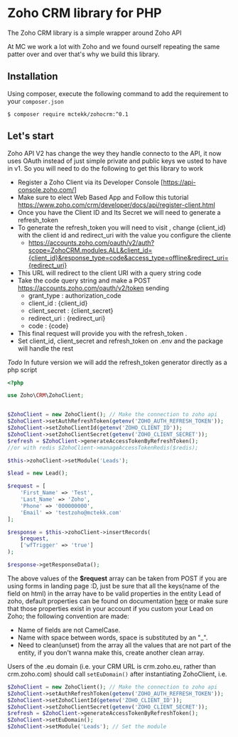 **Zoho** CRM library for PHP
=============================

The Zoho CRM library is a simple wrapper around Zoho API

At MC we work a lot with Zoho and we found ourself repeating the same patter over and over that's why we build this library.

Installation
------------

Using composer, execute the following command to add the requirement to your `composer.json`

    $ composer require mctekk/zohocrm:^0.1

Let's start
-----------

Zoho API V2 has change the wey they handle connecto to the API,  it now uses OAuth instead of just simple private and public keys we usted to have in v1. So you will need to do the following to get this library to work

- Register a Zoho Client via its Developer Console [https://api-console.zoho.com/]
- Make sure to elect Web Based App and Follow this tutorial https://www.zoho.com/crm/developer/docs/api/register-client.html
- Once you have the Client ID and Its Secret we will need to generate a refresh_token
- To generate the refresh_token you will need to visit , change {client_id} with the client id and redirect_uri with the value you configure the cliente
  - https://accounts.zoho.com/oauth/v2/auth?scope=ZohoCRM.modules.ALL&client_id={client_id}&response_type=code&access_type=offline&redirect_uri={redirect_uri}
- This URL will redirect to the client URI with a query string code 
- Take the code query string and make a POST https://accounts.zoho.com/oauth/v2/token sending 
  - grant_type : authorization_code
  - client_id : {client_id}
  - client_secret : {client_secret}
  - redirect_uri : {redirect_uri}
  - code : {code}
- This final request will provide you with the refresh_token .
- Set client_id, client_secret and refresh_token on .env and the package will handle the rest

*Todo* In future version we will add the refresh_token generator directly as a php script

```php
<?php

use Zoho\CRM\ZohoClient;


$ZohoClient = new ZohoClient(); // Make the connection to zoho api
$ZohoClient->setAuthRefreshToken(getenv('ZOHO_AUTH_REFRESH_TOKEN'));
$ZohoClient->setZohoClientId(getenv('ZOHO_CLIENT_ID'));
$ZohoClient->setZohoClientSecret(getenv('ZOHO_CLIENT_SECRET'));
$refresh = $ZohoClient->generateAccessTokenByRefreshToken();
//or with redis $ZohoClient->manageAccessTokenRedis($redis);

$this->zohoClient->setModule('Leads');

$lead = new Lead();

$request = [
	'First_Name' => 'Test',
	'Last_Name' => 'Zoho',
	'Phone' => '000000000',
	'Email' => 'testzoho@mctekk.com'
];

$response = $this->zohoClient->insertRecords(
	$request,
	['wfTrigger' => 'true']
);

$response->getResponseData();

```

The above values of the **$request** array can be taken from POST if you are using forms in landing page :D, just be sure that all the keys(name of the field on html) in the array have to be valid properties in the entity Lead of zoho, default properties can be found on documentation [here](https://www.zoho.com/crm/help/api/modules-fields.html#Leads) or make sure that those properties exist in your account if you custom your Lead on Zoho; the following convention are made:

- Name of fields are not CamelCase.
- Name with space between words, space is substituted by an "_".
- Need to clean(unset) from the array all the values that are not part of the entity, if you don't wanna make this, create another clean array.

Users of the .eu domain (i.e. your CRM URL is crm.zoho.eu, rather than crm.zoho.com) should call `setEuDomain()` after instantiating ZohoClient, i.e.

```php
$ZohoClient = new ZohoClient(); // Make the connection to zoho api
$ZohoClient->setAuthRefreshToken(getenv('ZOHO_AUTH_REFRESH_TOKEN'));
$ZohoClient->setZohoClientId(getenv('ZOHO_CLIENT_ID'));
$ZohoClient->setZohoClientSecret(getenv('ZOHO_CLIENT_SECRET'));
$refresh = $ZohoClient->generateAccessTokenByRefreshToken();
$ZohoClient->setEuDomain();
$ZohoClient->setModule('Leads'); // Set the module
```
